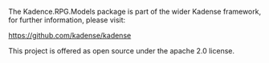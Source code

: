 The Kadence.RPG.Models package is part of the wider Kadense framework, for further information, please visit:

https://github.com/kadense/kadense

This project is offered as open source under the apache 2.0 license.